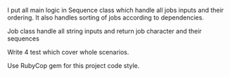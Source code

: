 I put all main logic in Sequence class which handle all jobs inputs and their ordering. It also handles sorting of jobs according to dependencies.

Job class handle all string inputs and return job character and their sequences

Write 4 test which cover whole scenarios.

Use RubyCop gem for this project code style.
